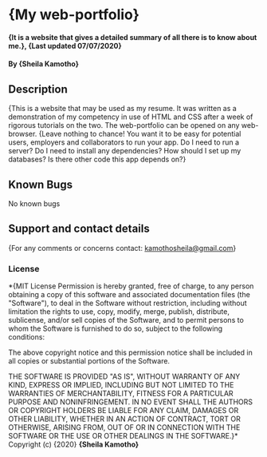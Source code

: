 # {My web-portfolio}
#### {It is a website that gives a detailed summary of all there is to know about me.}, {Last updated 07/07/2020}
#### By **{Sheila Kamotho}**
## Description
{This is a website that may be used as my resume. It was written as a demonstration of my competency in use of HTML and CSS after a week of rigorous tutorials on the two. The web-portfolio can be opened on any web-browser.
{Leave nothing to chance! You want it to be easy for potential users, employers and collaborators to run your app. Do I need to run a server? Do I need to install any dependencies? How should I set up my databases? Is there other code this app depends on?}
## Known Bugs
No known bugs
## Support and contact details
{For any comments or concerns contact: kamothosheila@gmail.com}
### License
*{MIT License
Permission is hereby granted, free of charge, to any person obtaining a copy
of this software and associated documentation files (the "Software"), to deal
in the Software without restriction, including without limitation the rights
to use, copy, modify, merge, publish, distribute, sublicense, and/or sell
copies of the Software, and to permit persons to whom the Software is
furnished to do so, subject to the following conditions:

The above copyright notice and this permission notice shall be included in all
copies or substantial portions of the Software.

THE SOFTWARE IS PROVIDED "AS IS", WITHOUT WARRANTY OF ANY KIND, EXPRESS OR
IMPLIED, INCLUDING BUT NOT LIMITED TO THE WARRANTIES OF MERCHANTABILITY,
FITNESS FOR A PARTICULAR PURPOSE AND NONINFRINGEMENT. IN NO EVENT SHALL THE
AUTHORS OR COPYRIGHT HOLDERS BE LIABLE FOR ANY CLAIM, DAMAGES OR OTHER
LIABILITY, WHETHER IN AN ACTION OF CONTRACT, TORT OR OTHERWISE, ARISING FROM,
OUT OF OR IN CONNECTION WITH THE SOFTWARE OR THE USE OR OTHER DEALINGS IN THE
SOFTWARE.}*
Copyright (c) {2020} **{Sheila Kamotho}**
